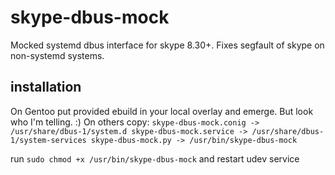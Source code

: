 # skype-dbus-mock
Mocked systemd dbus interface for skype 8.30+.
Fixes segfault of skype on non-systemd systems.

## installation
On Gentoo put provided ebuild in your local overlay and emerge. But look who I'm telling. :)
On others copy:
`skype-dbus-mock.conig -> /usr/share/dbus-1/system.d
skype-dbus-mock.service -> /usr/share/dbus-1/system-services
skype-dbus-mock.py -> /usr/bin/skype-dbus-mock`

run `sudo chmod +x /usr/bin/skype-dbus-mock` and restart udev service
